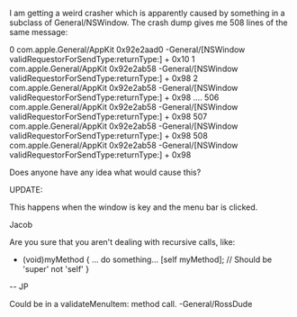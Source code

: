 I am getting a weird crasher which is apparently caused by something in a subclass of General/NSWindow. The crash dump gives me 508 lines of the same message:

    
0   com.apple.General/AppKit  	0x92e2aad0 -General/[NSWindow validRequestorForSendType:returnType:] + 0x10
1   com.apple.General/AppKit  	0x92e2ab58 -General/[NSWindow validRequestorForSendType:returnType:] + 0x98
2   com.apple.General/AppKit  	0x92e2ab58 -General/[NSWindow validRequestorForSendType:returnType:] + 0x98
....
506 com.apple.General/AppKit  	0x92e2ab58 -General/[NSWindow validRequestorForSendType:returnType:] + 0x98
507 com.apple.General/AppKit  	0x92e2ab58 -General/[NSWindow validRequestorForSendType:returnType:] + 0x98
508 com.apple.General/AppKit  	0x92e2ab58 -General/[NSWindow validRequestorForSendType:returnType:] + 0x98


Does anyone have any idea what would cause this?

UPDATE:

This happens when the window is key and the menu bar is clicked.

Jacob

Are you sure that you aren't dealing with recursive calls, like:

- (void)myMethod
{
 ... do something...
 [self myMethod]; // Should be 'super' not 'self'
}

-- JP

Could be in a validateMenuItem: method call. -General/RossDude